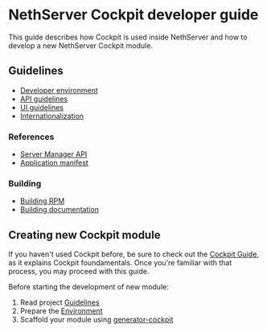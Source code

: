 # NethServer Cockpit developer guide

This guide describes how Cockpit is used inside NethServer and how to develop
a new NethServer Cockpit module.

## Guidelines

* [Developer environment](./environment)
* [API guidelines](./api_guidelines)
* [UI guidelines](/ui_guidelines)
* [Internationalization](./internationalization)

### References

* [Server Manager API](./api)
* [Application manifest](./application_manifest)

### Building 

* [Building RPM](./build_rpm)
* [Building documentation](./build_doc)

## Creating new Cockpit module

If you haven't used Cockpit before, be sure to check out the [Cockpit Guide](http://cockpit-project.org/guide/latest/), 
as it explains Cockpit foundamentals. 
Once you're familiar with that process, you may proceed with this guide.

Before starting the development of new module:

1. Read project [Guidelines](./guidelines)
2. Prepare the [Environment](./environment)
3. Scaffold your module using [generator-cockpit](https://github.com/edospadoni/generator-cockpit)

